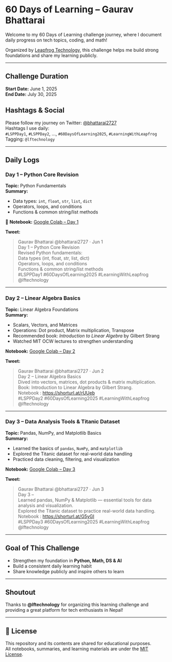 #  60 Days of Learning – Gaurav Bhattarai

Welcome to my 60 Days of Learning challenge journey, where I document daily progress on tech topics, coding, and math!

Organized by [Leapfrog Technology](https://lftechnology.com/), this challenge helps me build strong foundations and share my learning publicly.

---

##  Challenge Duration

**Start Date:** June 1, 2025  
**End Date:** July 30, 2025  

##  Hashtags & Social

Please follow my journey on Twitter: [@bhattarai2727](https://twitter.com/bhattarai2727)  
Hashtags I use daily:  
`#LSPPDay1`, `#LSPPDay2`, ..., `#60DaysOfLearning2025`, `#LearningWithLeapfrog`  
Tagging: `@lftechnology`

---

##  Daily Logs

###  Day 1 – Python Core Revision

 **Topic:** Python Fundamentals  
 **Summary:**  
- Data types: `int`, `float`, `str`, `list`, `dict`  
- Operators, loops, and conditions  
- Functions & common string/list methods  

🔗 **Notebook:** [Google Colab – Day 1](https://shorturl.at/CG8mo)  

 **Tweet:**  
> Gaurav Bhattarai @bhattarai2727 · Jun 1  
> Day 1 – Python Core Revision  
> Revised Python fundamentals:  
> Data types (int, float, str, list, dict)  
> Operators, loops, and conditions  
> Functions & common string/list methods  
> #LSPPDay1 #60DaysOfLearning2025 #LearningWithLeapfrog @lftechnology

---

###  Day 2 – Linear Algebra Basics

 **Topic:** Linear Algebra Foundations  
 **Summary:**  
- Scalars, Vectors, and Matrices  
- Operations: Dot product, Matrix multiplication, Transpose  
- Recommended book: *Introduction to Linear Algebra* by Gilbert Strang  
- Watched MIT OCW lectures to strengthen understanding  

 **Notebook:** [Google Colab – Day 2](https://shorturl.at/rUUeb)  

 **Tweet:**  
> Gaurav Bhattarai @bhattarai2727 · Jun 2  
> Day 2 – Linear Algebra Basics  
> Dived into vectors, matrices, dot products & matrix multiplication.  
> Book: Introduction to Linear Algebra by Gilbert Strang.  
> Notebook : https://shorturl.at/rUUeb  
> #LSPPDay2 #60DaysOfLearning2025 #LearningWithLeapfrog @lftechnology

---

###  Day 3 – Data Analysis Tools & Titanic Dataset

**Topic:** Pandas, NumPy, and Matplotlib Basics  
 **Summary:**  
- Learned the basics of `pandas`, `NumPy`, and `matplotlib`  
- Explored the Titanic dataset for real-world data handling  
- Practiced data cleaning, filtering, and visualization  

**Notebook:** [Google Colab – Day 3](https://shorturl.at/G5yGI)  

 **Tweet:**  
> Gaurav Bhattarai @bhattarai2727 · Jun 3  
> Day 3 –  
> Learned pandas, NumPy & Matplotlib — essential tools for data analysis and visualization.  
> Explored the Titanic dataset to practice real-world data handling.  
> Notebook : https://shorturl.at/G5yGI  
> #LSPPDay3 #60DaysOfLearning2025 #LearningWithLeapfrog @lftechnology

---

##  Goal of This Challenge

- Strengthen my foundation in **Python, Math, DS & AI**  
- Build a consistent daily learning habit  
- Share knowledge publicly and inspire others to learn  

---

##  Shoutout

Thanks to **@lftechnology** for organizing this learning challenge and providing a great platform for tech enthusiasts in Nepal!

---

## 📄 License

This repository and its contents are shared for educational purposes.  
All notebooks, summaries, and learning materials are under the [MIT License](https://choosealicense.com/licenses/mit/).
